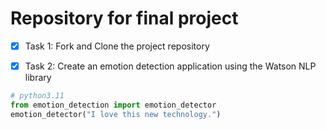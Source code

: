# Repository for final project

- [x] Task 1: Fork and Clone the project repository

- [x] Task 2: Create an emotion detection application using the Watson NLP library
```py
# python3.11
from emotion_detection import emotion_detector
emotion_detector("I love this new technology.")
```
